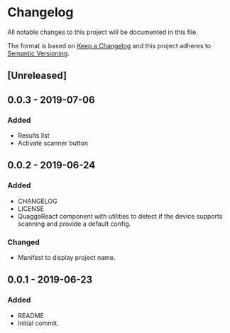 # Changelog
All notable changes to this project will be documented in this file.

The format is based on [Keep a Changelog](http://keepachangelog.com/en/1.0.0/)
and this project adheres to [Semantic Versioning](http://semver.org/spec/v2.0.0.html).

## [Unreleased]

## 0.0.3 - 2019-07-06
### Added
- Results list
- Activate scanner button

## 0.0.2 - 2019-06-24
### Added
- CHANGELOG
- LICENSE
- QuaggaReact component with utilities to detect if the device supports scanning and provide a default config.

### Changed
- Manifest to display project name.

## 0.0.1 - 2019-06-23
### Added
- README
- Initial commit.

[0.0.1]: https://github.com/ja-mescher/nfp-tracker/releases/tag/0.0.1
